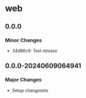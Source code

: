 # web

## 0.0.0

### Minor Changes

- 34d86c9: Test release

## 0.0.0-20240609064941

### Major Changes

- Setup changesets
